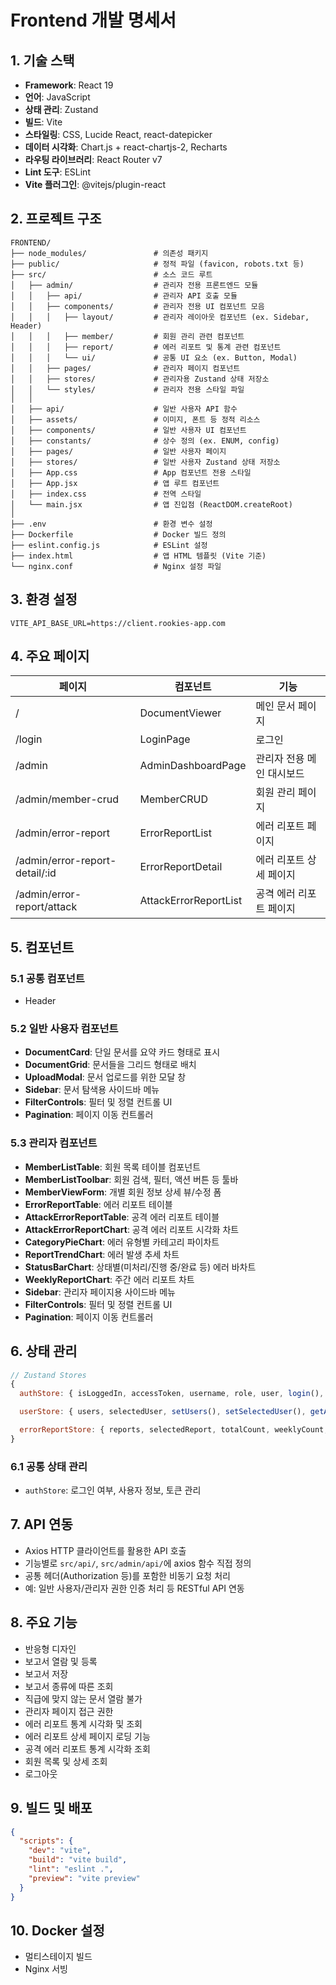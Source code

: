 # Frontend 개발 명세서

## 1. 기술 스택

- **Framework**: React 19
- **언어**: JavaScript
- **상태 관리**: Zustand
- **빌드**: Vite
- **스타일링**: CSS, Lucide React, react-datepicker
- **데이터 시각화**: Chart.js + react-chartjs-2, Recharts
- **라우팅 라이브러리**: React Router v7
- **Lint 도구**: ESLint
- **Vite 플러그인**: @vitejs/plugin-react

## 2. 프로젝트 구조

```
FRONTEND/
├── node_modules/               # 의존성 패키지
├── public/                     # 정적 파일 (favicon, robots.txt 등)
├── src/                        # 소스 코드 루트
│   ├── admin/                  # 관리자 전용 프론트엔드 모듈
│   │   ├── api/                # 관리자 API 호출 모듈
│   │   ├── components/         # 관리자 전용 UI 컴포넌트 모음
│   │   │   ├── layout/         # 관리자 레이아웃 컴포넌트 (ex. Sidebar, Header)
│   │   │   ├── member/         # 회원 관리 관련 컴포넌트
│   │   │   ├── report/         # 에러 리포트 및 통계 관련 컴포넌트
│   │   │   └── ui/             # 공통 UI 요소 (ex. Button, Modal)
│   │   ├── pages/              # 관리자 페이지 컴포넌트
│   │   ├── stores/             # 관리자용 Zustand 상태 저장소
│   │   └── styles/             # 관리자 전용 스타일 파일
│   │
│   ├── api/                    # 일반 사용자 API 함수
│   ├── assets/                 # 이미지, 폰트 등 정적 리소스
│   ├── components/             # 일반 사용자 UI 컴포넌트
│   ├── constants/              # 상수 정의 (ex. ENUM, config)
│   ├── pages/                  # 일반 사용자 페이지
│   ├── stores/                 # 일반 사용자 Zustand 상태 저장소
│   ├── App.css                 # App 컴포넌트 전용 스타일
│   ├── App.jsx                 # 앱 루트 컴포넌트
│   ├── index.css               # 전역 스타일
│   └── main.jsx                # 앱 진입점 (ReactDOM.createRoot)
│
├── .env                        # 환경 변수 설정
├── Dockerfile                  # Docker 빌드 정의
├── eslint.config.js            # ESLint 설정
├── index.html                  # 앱 HTML 템플릿 (Vite 기준)
└── nginx.conf                  # Nginx 설정 파일
```

## 3. 환경 설정

```env
VITE_API_BASE_URL=https://client.rookies-app.com
```

## 4. 주요 페이지

| 페이지 | 컴포넌트 | 기능 |
|--------|----------|------|
| / | DocumentViewer | 메인 문서 페이지 |
| /login | LoginPage | 로그인 |
| /admin | AdminDashboardPage | 관리자 전용 메인 대시보드 |
| /admin/member-crud | MemberCRUD | 회원 관리 페이지 |
| /admin/error-report | ErrorReportList | 에러 리포트 페이지 |
| /admin/error-report-detail/:id | ErrorReportDetail | 에러 리포트 상세 페이지 |
| /admin/error-report/attack | AttackErrorReportList | 공격 에러 리포트 페이지 |

## 5. 컴포넌트

### 5.1 공통 컴포넌트
- Header

### 5.2 일반 사용자 컴포넌트
- **DocumentCard**: 단일 문서를 요약 카드 형태로 표시
- **DocumentGrid**: 문서들을 그리드 형태로 배치
- **UploadModal**: 문서 업로드를 위한 모달 창
- **Sidebar**: 문서 탐색용 사이드바 메뉴
- **FilterControls**: 필터 및 정렬 컨트롤 UI
- **Pagination**: 페이지 이동 컨트롤러

### 5.3 관리자 컴포넌트
- **MemberListTable**: 회원 목록 테이블 컴포넌트
- **MemberListToolbar**: 회원 검색, 필터, 액션 버튼 등 툴바
- **MemberViewForm**: 개별 회원 정보 상세 뷰/수정 폼
- **ErrorReportTable**: 에러 리포트 테이블
- **AttackErrorReportTable**: 공격 에러 리포트 테이블
- **AttackErrorReportChart**: 공격 에러 리포트 시각화 차트
- **CategoryPieChart**: 에러 유형별 카테고리 파이차트
- **ReportTrendChart**: 에러 발생 추세 차트
- **StatusBarChart**: 상태별(미처리/진행 중/완료 등) 에러 바차트
- **WeeklyReportChart**: 주간 에러 리포트 차트
- **Sidebar**: 관리자 페이지용 사이드바 메뉴
- **FilterControls**: 필터 및 정렬 컨트롤 UI
- **Pagination**: 페이지 이동 컨트롤러

## 6. 상태 관리

```javascript
// Zustand Stores
{
  authStore: { isLoggedIn, accessToken, username, role, user, login(), logout() },

  userStore: { users, selectedUser, setUsers(), setSelectedUser(), getAllUsers(), getUserById() },

  errorReportStore: { reports, selectedReport, totalCount, weeklyCount, unprocessedCount, completedCount, setReports(), updateReportById(), fetchAndSetSelectedReport() }
}
```

### 6.1 공통 상태 관리

- `authStore`: 로그인 여부, 사용자 정보, 토큰 관리

## 7. API 연동

- Axios HTTP 클라이언트를 활용한 API 호출
- 기능별로 `src/api/`, `src/admin/api/`에 axios 함수 직접 정의
- 공통 헤더(Authorization 등)를 포함한 비동기 요청 처리
- 예: 일반 사용자/관리자 권한 인증 처리 등 RESTful API 연동

## 8. 주요 기능

- 반응형 디자인
- 보고서 열람 및 등록
- 보고서 저장
- 보고서 종류에 따른 조회
- 직급에 맞지 않는 문서 열람 불가
- 관리자 페이지 접근 권한
- 에러 리포트 통계 시각화 및 조회
- 에러 리포트 상세 페이지 로딩 기능
- 공격 에러 리포트 통계 시각화 조회
- 회원 목록 및 상세 조회
- 로그아웃

## 9. 빌드 및 배포

```json
{
  "scripts": {
    "dev": "vite",
    "build": "vite build",
    "lint": "eslint .",
    "preview": "vite preview"
  }
}
```

## 10. Docker 설정

- 멀티스테이지 빌드
- Nginx 서빙